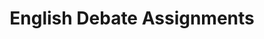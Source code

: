 ---
title: English Debate Assignments
layout: assignments
description: >-
  Please use the following links to submit assignments.
intro:
  blurbs:
    - image: /img/illustrations-coffee.svg
      text: >
        Homework 1  
      subject: > 
        (Alcohol Prohibition)
      disabled: ""
      link: https://forms.office.com/r/NQGMZW9d1c
    - image: /img/illustrations-coffee-gear.svg
      text: >
        Homework 2 
      subject: > 
        (Performance Enhancing Drugs)
      disabled: ""
      link: https://forms.office.com/r/Xuk5B6sJjd
    - image: /img/illustrations-tutorials.svg
      text: >
        Homework 3 
      subject: > 
        (Gender)
      disabled: ""
      link: https://forms.office.com/r/Jw9Mb0fxR6
    - image: /img/illustrations-meeting-space.svg
      text: >
        Assignment 1
      subject: > 
        (Video Rebuttal)
      link: https://inbox.weiyun.com/6nIlf2O0
    - image: /img/illustrations-meeting-space.svg
      text: >
       Homework 4 
      subject: > 
        (Topic 4: TBD)
      disabled: "disabled"
      link: https://forms.office.com/r/Lx5tr9JDu3
    - image: /img/illustrations-meeting-space.svg
      text: >
        Homework 5
      subject: > 
        (Topic 5: TBD)
      disabled: "disabled"
      link: https://forms.office.com/r/Lx5tr9JDu3
    - image: /img/illustrations-meeting-space.svg
      text: >
        Homework 6
      subject: > 
        (Topic 6: TBD)
      disabled: "disabled"
      link: https://forms.office.com/r/Lx5tr9JDu3
    - image: /img/illustrations-meeting-space.svg
      text: >
        Homework 7
      subject: > 
        (Topic 7: TBD)
      disabled: "disabled"
      link: https://forms.office.com/r/Lx5tr9JDu3
    - image: /img/illustrations-meeting-space.svg
      text: >
        Assignment 2
      subject: > 
        (Final Project)
      disabled: "disabled"
      link: https://inbox.weiyun.com/SjzmIKjn
---